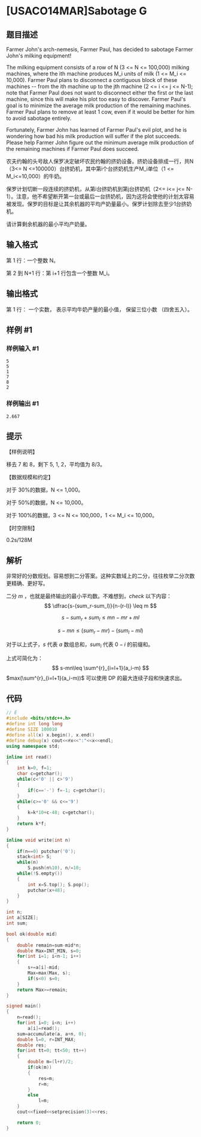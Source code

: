 # [USACO14MAR]Sabotage G

## 题目描述

Farmer John's arch-nemesis, Farmer Paul, has decided to sabotage Farmer John's milking equipment!

The milking equipment consists of a row of N (3 <= N <= 100,000) milking machines, where the ith machine produces M\_i units of milk (1 <= M\_i <= 10,000).  Farmer Paul plans to disconnect a contiguous block of these machines -- from the ith machine up to the jth machine (2 <= i <= j <= N-1); note that Farmer Paul does not want to disconnect either the first or the last machine, since this will make his plot too easy to discover.  Farmer Paul's goal is to minimize the average milk production of the remaining machines.  Farmer Paul plans to remove at least 1 cow, even if it would be better for him to avoid sabotage entirely.

Fortunately, Farmer John has learned of Farmer Paul's evil plot, and he is wondering how bad his milk production will suffer if the plot succeeds.  Please help Farmer John figure out the minimum average milk production of the remaining machines if Farmer Paul does succeed.

农夫约翰的头号敌人保罗决定破坏农民约翰的挤奶设备。挤奶设备排成一行，共N（3<= N <=100000）台挤奶机，其中第i个台挤奶机生产M\_i单位（1 <= M\_i<=10,000）的牛奶。


保罗计划切断一段连续的挤奶机，从第i台挤奶机到第j台挤奶机（2<= i<= j<= N-1）。注意，他不希望断开第一台或最后一台挤奶机，因为这将会使他的计划太容易被发现。保罗的目标是让其余机器的平均产奶量最小。保罗计划除去至少1台挤奶机。

请计算剩余机器的最小平均产奶量。

## 输入格式

第 1 行：一个整数 N。

第 2 到 N+1 行：第 i+1 行包含一个整数 M\_i。

## 输出格式

第 1 行： 一个实数， 表示平均牛奶产量的最小值， 保留三位小数 （四舍五入）。

## 样例 #1

### 样例输入 #1

```
5
5
1
7
8
2
```

### 样例输出 #1

```
2.667
```

## 提示

【样例说明】

移去 7 和 8，剩下 5, 1, 2，平均值为 8/3。

【数据规模和约定】

对于 30%的数据，N <= 1,000。

对于 50%的数据，N <= 10,000。

对于 100%的数据，3 <= N <= 100,000，1 <= M\_i <= 10,000。

【时空限制】

0.2s/128M
## 解析

非常好的分数规划。容易想到二分答案。这种实数域上的二分，往往枚举二分次数更精确、更好写。

二分 $m$ ，也就是最终输出的最小平均数。不难想到，$check$ 以下内容：
$$
\dfrac{s-(sum_r-sum_l)}{n-(r-l)} \leq m
$$

$$
s-sum_r+sum_l\leq mn-mr+ml
$$

$$
s-mn\leq (sum_r-mr)-(sum_l-ml)
$$

对于以上式子，$s$ 代表 $a$ 数组总和，$sum_i$ 代表 $0-i$  的前缀和。

上式可简化为：
$$
s-mn\leq \sum^{r}_{i=l+1}(a_i-m)
$$
$max(\sum^{r}_{i=l+1}(a_i-m))$  可以使用 DP 的最大连续子段和快速求出。

## 代码
```cpp
// E 
#include <bits/stdc++.h>
#define int long long
#define SIZE 100010
#define all(x) x.begin(), x.end()
#define debug(x) cout<<#x<<":"<<x<<endl;
using namespace std;

inline int read()
{
    int k=0, f=1;
    char c=getchar();
    while(c<'0' || c>'9')
    {
        if(c=='-') f=-1; c=getchar();
    }
    while(c>='0' && c<='9')
    {
        k=k*10+c-48; c=getchar();
    }
    return k*f;
}

inline void write(int n)
{
    if(n==0) putchar('0');
    stack<int> S;
    while(n)
        S.push(n%10), n/=10;
    while(!S.empty())
    {
        int x=S.top(); S.pop();
        putchar(x+48);
    }
}

int n;
int a[SIZE];
int sum;

bool ok(double mid)
{
	double remain=sum-mid*n;
	double Max=INT_MIN, s=0;
	for(int i=1; i<n-1; i++)
	{
		s+=a[i]-mid;
		Max=max(Max, s);
		if(s<0) s=0;
	}
	return Max>=remain;
}

signed main()
{
	n=read();
	for(int i=0; i<n; i++)
		a[i]=read();
	sum=accumulate(a, a+n, 0);
	double l=0, r=INT_MAX;
	double res;
	for(int tt=0; tt<50; tt++)
	{
		double m=(l+r)/2;
		if(ok(m))
		{
			res=m;
			r=m;
		}
		else
			l=m;
	}
	cout<<fixed<<setprecision(3)<<res;

	return 0;
}
```